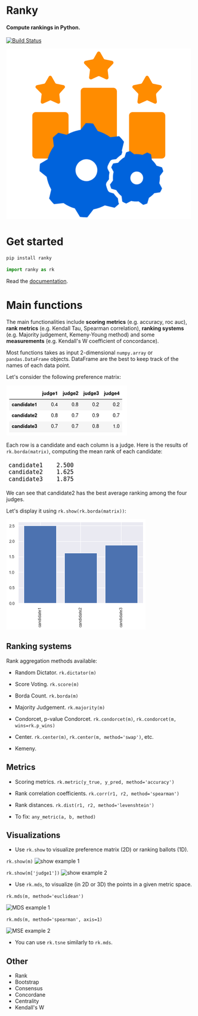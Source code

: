 # Ranky

#### Compute rankings in Python.

[![Build Status](https://travis-ci.com/Didayolo/ranky.svg?token=sQRwdboThHyw4yYsxjxs&branch=master)](https://travis-ci.com/Didayolo/ranky)

![logo](logo.png)

# Get started

```bash
pip install ranky
```
```python
import ranky as rk
```

Read the [documentation](https://didayolo.github.io/ranky/).

# Main functions

The main functionalities include **scoring metrics** (e.g. accuracy, roc auc), **rank metrics** (e.g. Kendall Tau, Spearman correlation), **ranking systems** (e.g. Majority judgement, Kemeny-Young method) and some **measurements** (e.g. Kendall's W coefficient of concordance).

Most functions takes as input 2-dimensional `numpy.array` or `pandas.DataFrame` objects. DataFrame are the best to keep track of the names of each data point.

Let's consider the following preference matrix:

![matrix](img/preference_matrix.png)

Each row is a candidate and each column is a judge. Here is the results of `rk.borda(matrix)`, computing the mean rank of each candidate:

![borda](img/borda_example.png) 

We can see that candidate2 has the best average ranking among the four judges.

Let's display it using `rk.show(rk.borda(matrix))`:

![display](img/show_example.png)

## Ranking systems

Rank aggregation methods available:

* Random Dictator. `rk.dictator(m)`
* Score Voting. `rk.score(m)`
* Borda Count. `rk.borda(m)`
* Majority Judgement. `rk.majority(m)`
* Condorcet, p-value Condorcet. `rk.condorcet(m)`, `rk.condorcet(m, wins=rk.p_wins)`

* Center. `rk.center(m)`, `rk.center(m, method='swap')`, etc.
* Kemeny.

## Metrics

* Scoring metrics. `rk.metric(y_true, y_pred, method='accuracy')`

* Rank correlation coefficients. `rk.corr(r1, r2, method='spearman')`

* Rank distances. `rk.dist(r1, r2, method='levenshtein')`

* To fix: `any_metric(a, b, method)`


## Visualizations

* Use `rk.show` to visualize preference matrix (2D) or ranking ballots (1D).

`rk.show(m)`
![show example 1](show_example_1.png)

`rk.show(m['judge1'])`
![show example 2](show_example_2.png)

* Use `rk.mds`, to visualize (in 2D or 3D) the points in a given metric space.

`rk.mds(m, method='euclidean')`

![MDS example 1](mds_example_1.png)

`rk.mds(m, method='spearman', axis=1)`

![MSE example 2](mds_example_2.png)

* You can use `rk.tsne` similarly to `rk.mds`.



## Other

* Rank
* Bootstrap
* Consensus
* Concordane
* Centrality
* Kendall's W

